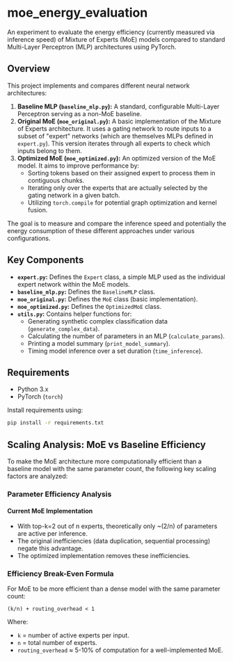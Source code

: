 # moe_energy_evaluation

An experiment to evaluate the energy efficiency (currently measured via inference speed) of Mixture of Experts (MoE) models compared to standard Multi-Layer Perceptron (MLP) architectures using PyTorch.

## Overview

This project implements and compares different neural network architectures:

1.  **Baseline MLP (`baseline_mlp.py`):** A standard, configurable Multi-Layer Perceptron serving as a non-MoE baseline.
2.  **Original MoE (`moe_original.py`):** A basic implementation of the Mixture of Experts architecture. It uses a gating network to route inputs to a subset of "expert" networks (which are themselves MLPs defined in `expert.py`). This version iterates through all experts to check which inputs belong to them.
3.  **Optimized MoE (`moe_optimized.py`):** An optimized version of the MoE model. It aims to improve performance by:
    *   Sorting tokens based on their assigned expert to process them in contiguous chunks.
    *   Iterating only over the experts that are actually selected by the gating network in a given batch.
    *   Utilizing `torch.compile` for potential graph optimization and kernel fusion.

The goal is to measure and compare the inference speed and potentially the energy consumption of these different approaches under various configurations.

## Key Components

*   **`expert.py`:** Defines the `Expert` class, a simple MLP used as the individual expert network within the MoE models.
*   **`baseline_mlp.py`:** Defines the `BaselineMLP` class.
*   **`moe_original.py`:** Defines the `MoE` class (basic implementation).
*   **`moe_optimized.py`:** Defines the `OptimizedMoE` class.
*   **`utils.py`:** Contains helper functions for:
    *   Generating synthetic complex classification data (`generate_complex_data`).
    *   Calculating the number of parameters in an MLP (`calculate_params`).
    *   Printing a model summary (`print_model_summary`).
    *   Timing model inference over a set duration (`time_inference`).

## Requirements

*   Python 3.x
*   PyTorch (`torch`)

Install requirements using:
```bash
pip install -r requirements.txt
```

## Scaling Analysis: MoE vs Baseline Efficiency

To make the MoE architecture more computationally efficient than a baseline model with the same parameter count, the following key scaling factors are analyzed:

### Parameter Efficiency Analysis

#### Current MoE Implementation
- With top-k=2 out of n experts, theoretically only ~(2/n) of parameters are active per inference.
- The original inefficiencies (data duplication, sequential processing) negate this advantage.
- The optimized implementation removes these inefficiencies.

### Efficiency Break-Even Formula

For MoE to be more efficient than a dense model with the same parameter count:

```
(k/n) + routing_overhead < 1
```

Where:
- `k` = number of active experts per input. 
- `n` = total number of experts.
- `routing_overhead` ≈ 5-10% of computation for a well-implemented MoE.


